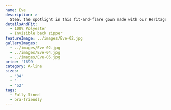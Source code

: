 ```yaml
---
name: Eve
description: >-
  Steal the spotlight in this fit-and-flare gown made with our Heritage Lace, featuring a deep V-Neckline and beautiful, open illusion back with pearl buttons. Sweep Train.
detailsAndFit:
  - 100% Polyester
  - Invisible back zipper
featureImage: ../images/Eve-02.jpg
galleryImages:
  - ../images/Eve-02.jpg
  - ../images/Eve-04.jpg
  - ../images/Eve-05.jpg
price: '1699'
category: A-line
sizes:
  - '34'
  - '-'
  - '52'
tags:
  - Fully-lined
  - bra-friendly
---
```


